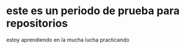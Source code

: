 # este es un periodo de prueba para repositorios
estoy aprendiendo
en la mucha lucha 
practicando 


